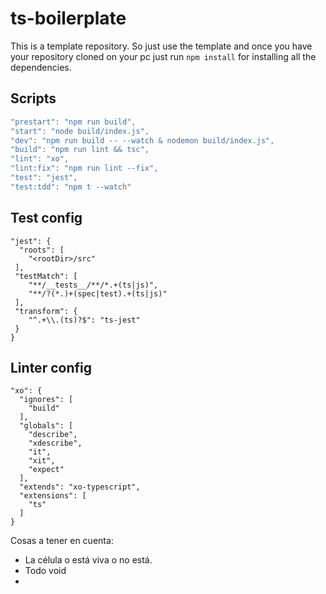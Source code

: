 # ts-boilerplate

This is a template repository. So just use the template and once you have your repository cloned on your pc just run `npm install` for installing all the dependencies.

## Scripts

```javascript
"prestart": "npm run build",
"start": "node build/index.js",
"dev": "npm run build -- --watch & nodemon build/index.js",
"build": "npm run lint && tsc",
"lint": "xo",
"lint:fix": "npm run lint --fix",
"test": "jest",
"test:tdd": "npm t --watch"
```

## Test config

```
"jest": {
  "roots": [
    "<rootDir>/src"
 ],
 "testMatch": [
    "**/__tests__/**/*.+(ts|js)",
    "**/?(*.)+(spec|test).+(ts|js)"
 ],
 "transform": {
    "^.+\\.(ts)?$": "ts-jest"
 }
}

```

## Linter config

```
"xo": {
  "ignores": [
    "build"
  ],
  "globals": [
    "describe",
    "xdescribe",
    "it",
    "xit",
    "expect"
  ],
  "extends": "xo-typescript",
  "extensions": [ 
    "ts"
  ]
}

```

Cosas a tener en cuenta:
  - La célula o está viva o no está.
  - Todo void
  - 